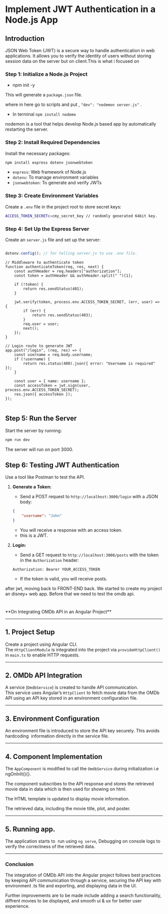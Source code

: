 # Implement JWT Authentication in a Node.js App

## Introduction

JSON Web Token (JWT) is a secure way to handle authentication in web applications. It allows you to verify the identity of users without storing session data on the server but on client.This is what i focused on


### Step 1: Initialize a Node.js Project


- npm init -y

This will generate a `package.json` file.

where in here go to scripts and put , 
    `"dev": "nodemon server.js"` .
    
- In terminal `npm install nodemo`

nodemon is a tool that helps develop Node.js based app by automatically restarting the server.

### Step 2: Install Required Dependencies

Install the necessary packages:

```sh
npm install express dotenv jsonwebtoken
```

- `express`: Web framework of Node.js
- `dotenv`: To manage environment variables
- `jsonwebtoken`: To generate and verify JWTs

### Step 3: Create Environment Variables

Create a `.env` file in the project root to store secret keys:

```sh
ACCESS_TOKEN_SECRETc=cmy_secret_key // randomly generated 64bit key.
```

### Step 4: Set Up the Express Server

Create an `server.js` file and set up the server:

```javascript

dotenv.config(); // for telling server.js to use .env file.

```
```
// Middleware to authenticate token
function authenticateToken(req, res, next) {
    const authHeader = req.headers["authorization"];
    const token = authHeader && authHeader.split(" ")[1];
    
    if (!token) {
        return res.sendStatus(401);
    }
    
    jwt.verify(token, process.env.ACCESS_TOKEN_SECRET, (err, user) => {
        if (err) {
            return res.sendStatus(403);
        }
        req.user = user;
        next();
    });
}

```


```
// Login route to generate JWT
app.post("/login", (req, res) => {
    const username = req.body.username;
    if (!username) {
        return res.status(400).json({ error: "Username is required" });
    }
    
    const user = { name: username };
    const accessToken = jwt.sign(user, process.env.ACCESS_TOKEN_SECRET);
    res.json({ accessToken });
});


```

## Step 5: Run the Server

Start the server by running:

```sh
npm run dev
```

The server will run on port 3000.

## Step 6: Testing JWT Authentication

Use a tool like Postman to test the API.

1. **Generate a Token:**

   - Send a POST request to `http://localhost:3000/login` with a JSON body:

   ```json
   {
       "username": "John"
   }
   ```

   - You will receive a response with an access token.
   - this is a JWT.

2. **Login:**

   - Send a GET request to `http://localhost:3000/posts` with the token in the `Authorization` header:

   ```
   Authorization: Bearer YOUR_ACCESS_TOKEN
   ```

   - If the token is valid, you will receive posts.

   

after jwt, moving back to FRONT-END back.
We started to create my project an disney+ web app.
Before that we need to test the omdb api.

###

\
\*\*On Integrating OMDb API in an Angular Project\*\*



---

## **1. Project Setup**

Create a project using Angular CLI. \
The `HttpClientModule` is integrated into the project via `provideHttpClient()` in `main.ts` to enable HTTP requests.

---

## **2. OMDb API Integration**

A  service (`OmdbService`) is created to handle API communication.\
&#x20;This service uses Angular’s `HttpClient` to fetch movie data from the OMDb API using an API key stored in an environment configuration file.&#x20;

---

## **3. Environment Configuration**

An environment file is introduced to store the API key securely. This avoids hardcoding  information directly in the service file. 

---

## **4. Component Implementation**

The `AppComponent` is modified to call the `OmdbService` during initialization i.e ngOnInIt(){}.

The component subscribes to the API response and stores the retrieved movie data in data which is then used for showing on html.

The HTML template is updated to display movie information.

&#x20;The retrieved data, including the movie title, plot, and poster.

---

## **5. Running app.**

The application starts to  run using `ng serve`, Debugging on  console logs to verify the correctness of the retrieved data.

---

### **Conclusion**

The integration of OMDb API into the Angular project follows best practices by keeping API communication through a service, securing the API key with environment .ts file and exporting, and  displaying data in the UI. 

Further improvements are to be made include adding a search functionality, diffrent movies to be displayed, and smooth ui & ux for better user experience.


